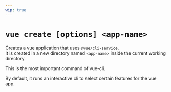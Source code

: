 ```yaml
---
wip: true
---
```


# `vue create [options] <app-name>`

Creates a vue application that uses `@vue/cli-service`.  
It is created in a new directory named `<app-name>` inside the current working directory.

This is the most important command of vue-cli.

By default, it runs an interactive cli to select certain features for the vue app.
